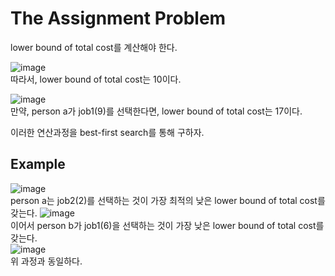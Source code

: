 # The Assignment Problem
lower bound of total cost를 계산해야 한다.

![image](https://user-images.githubusercontent.com/74875490/172012173-7450fb76-12ba-4979-b438-3634af6f08f9.png)<br>
따라서, lower bound of total cost는 10이다.

![image](https://user-images.githubusercontent.com/74875490/172012246-05d117a0-4af8-4437-8115-6441e7a70706.png)<br>
만약, person a가 job1(9)를 선택한다면, lower bound of total cost는 17이다.

이러한 연산과정을 best-first search를 통해 구하자.

## Example
![image](https://user-images.githubusercontent.com/74875490/172012458-06dc00f3-bb35-4b96-81a3-4acf5bde0eae.png)<br>
person a는 job2(2)를 선택하는 것이 가장 최적의 낮은 lower bound of total cost를 갖는다.
![image](https://user-images.githubusercontent.com/74875490/172012593-7bbe2ee2-94ff-4df1-8ba3-9eaeff7af043.png)<br>
이어서 person b가 job1(6)을 선택하는 것이 가장 낮은 lower bound of total cost를 갖는다.<br>
![image](https://user-images.githubusercontent.com/74875490/172012789-104e2039-8045-474d-9f42-05f72db00704.png)<br>
위 과정과 동일하다.
